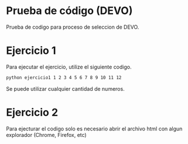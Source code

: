 # Prueba de código (DEVO)
Prueba de codigo para proceso de seleccion de DEVO.

# Ejercicio 1

Para ejecutar el ejercicio, utilize el siguiente codigo.

```bash
python ejercicio1 1 2 3 4 5 6 7 8 9 10 11 12
```

Se puede utilizar cualquier cantidad de numeros.

# Ejercicio 2

Para ejecturar el codigo solo es necesario abrir el archivo html con algun explorador (Chrome, Firefox, etc)
